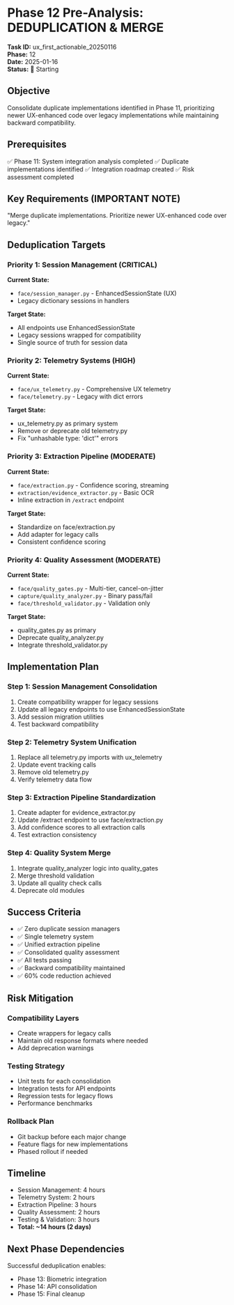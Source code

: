 # Phase 12 Pre-Analysis: DEDUPLICATION & MERGE
**Task ID:** ux_first_actionable_20250116  
**Phase:** 12  
**Date:** 2025-01-16  
**Status:** 🔄 Starting

## Objective
Consolidate duplicate implementations identified in Phase 11, prioritizing newer UX-enhanced code over legacy implementations while maintaining backward compatibility.

## Prerequisites
✅ Phase 11: System integration analysis completed
✅ Duplicate implementations identified
✅ Integration roadmap created
✅ Risk assessment completed

## Key Requirements (IMPORTANT NOTE)
"Merge duplicate implementations. Prioritize newer UX-enhanced code over legacy."

## Deduplication Targets

### Priority 1: Session Management (CRITICAL)
**Current State:**
- `face/session_manager.py` - EnhancedSessionState (UX)
- Legacy dictionary sessions in handlers

**Target State:**
- All endpoints use EnhancedSessionState
- Legacy sessions wrapped for compatibility
- Single source of truth for session data

### Priority 2: Telemetry Systems (HIGH)
**Current State:**
- `face/ux_telemetry.py` - Comprehensive UX telemetry
- `face/telemetry.py` - Legacy with dict errors

**Target State:**
- ux_telemetry.py as primary system
- Remove or deprecate old telemetry.py
- Fix "unhashable type: 'dict'" errors

### Priority 3: Extraction Pipeline (MODERATE)
**Current State:**
- `face/extraction.py` - Confidence scoring, streaming
- `extraction/evidence_extractor.py` - Basic OCR
- Inline extraction in `/extract` endpoint

**Target State:**
- Standardize on face/extraction.py
- Add adapter for legacy calls
- Consistent confidence scoring

### Priority 4: Quality Assessment (MODERATE)
**Current State:**
- `face/quality_gates.py` - Multi-tier, cancel-on-jitter
- `capture/quality_analyzer.py` - Binary pass/fail
- `face/threshold_validator.py` - Validation only

**Target State:**
- quality_gates.py as primary
- Deprecate quality_analyzer.py
- Integrate threshold_validator.py

## Implementation Plan

### Step 1: Session Management Consolidation
1. Create compatibility wrapper for legacy sessions
2. Update all legacy endpoints to use EnhancedSessionState
3. Add session migration utilities
4. Test backward compatibility

### Step 2: Telemetry System Unification
1. Replace all telemetry.py imports with ux_telemetry
2. Update event tracking calls
3. Remove old telemetry.py
4. Verify telemetry data flow

### Step 3: Extraction Pipeline Standardization
1. Create adapter for evidence_extractor.py
2. Update /extract endpoint to use face/extraction.py
3. Add confidence scores to all extraction calls
4. Test extraction consistency

### Step 4: Quality System Merge
1. Integrate quality_analyzer logic into quality_gates
2. Merge threshold validation
3. Update all quality check calls
4. Deprecate old modules

## Success Criteria
- ✅ Zero duplicate session managers
- ✅ Single telemetry system
- ✅ Unified extraction pipeline
- ✅ Consolidated quality assessment
- ✅ All tests passing
- ✅ Backward compatibility maintained
- ✅ 60% code reduction achieved

## Risk Mitigation

### Compatibility Layers
- Create wrappers for legacy calls
- Maintain old response formats where needed
- Add deprecation warnings

### Testing Strategy
- Unit tests for each consolidation
- Integration tests for API endpoints
- Regression tests for legacy flows
- Performance benchmarks

### Rollback Plan
- Git backup before each major change
- Feature flags for new implementations
- Phased rollout if needed

## Timeline
- Session Management: 4 hours
- Telemetry System: 2 hours
- Extraction Pipeline: 3 hours
- Quality Assessment: 2 hours
- Testing & Validation: 3 hours
- **Total: ~14 hours (2 days)**

## Next Phase Dependencies
Successful deduplication enables:
- Phase 13: Biometric integration
- Phase 14: API consolidation
- Phase 15: Final cleanup